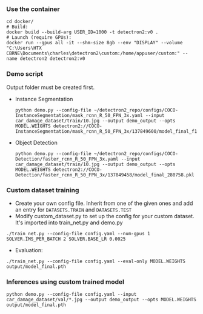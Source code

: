 ### Use the container

```
cd docker/
# Build:
docker build --build-arg USER_ID=1000 -t detectron2:v0 .
# Launch (require GPUs):
docker run --gpus all -it --shm-size 8gb --env "DISPLAY" --volume "C:\Users\HTX CBRNE\Documents\charles\detectron2\custom:/home/appuser/custom:" --name detectron2 detectron2:v0
```

### Demo script
Output folder must be created first.
- Instance Segmentation
    ```
    python demo.py --config-file ~/detectron2_repo/configs/COCO-InstanceSegmentation/mask_rcnn_R_50_FPN_3x.yaml --input car_damage_dataset/train/10.jpg --output demo_output --opts MODEL.WEIGHTS detectron2://COCO-InstanceSegmentation/mask_rcnn_R_50_FPN_3x/137849600/model_final_f10217.pkl
    ```
- Object Detection
    ```
    python demo.py --config-file ~/detectron2_repo/configs/COCO-Detection/faster_rcnn_R_50_FPN_3x.yaml --input car_damage_dataset/train/10.jpg --output demo_output --opts MODEL.WEIGHTS detectron2://COCO-Detection/faster_rcnn_R_50_FPN_3x/137849458/model_final_280758.pkl
    ```

### Custom dataset training
- Create your own config file. Inherit from one of the given ones and add an entry for `DATASETS.TRAIN` and `DATASETS.TEST`
- Modify custom_dataset.py to set up the config for your custom dataset. It's imported into train_net.py and demo.py
```
./train_net.py --config-file config.yaml --num-gpus 1 SOLVER.IMS_PER_BATCH 2 SOLVER.BASE_LR 0.0025
```
- Evaluation:
```
./train_net.py --config-file config.yaml --eval-only MODEL.WEIGHTS output/model_final.pth
```

### Inferences using custom trained model
```
python demo.py --config-file config.yaml --input car_damage_dataset/val/*.jpg --output demo_output --opts MODEL.WEIGHTS output/model_final.pth
```